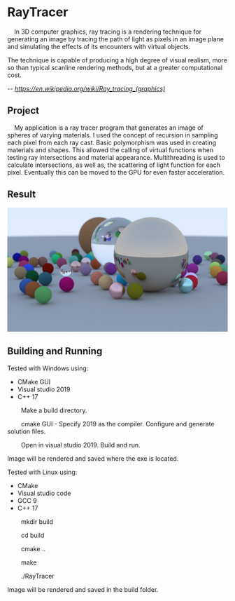 # RayTracer

&nbsp;&nbsp;&nbsp;&nbsp;In 3D computer graphics, ray tracing is a rendering technique for generating an image by tracing the path of light as pixels in an image plane and simulating the effects of its encounters with virtual objects.

The technique is capable of producing a high degree of visual realism, more so than typical scanline rendering methods, but at a greater computational cost.

-- <cite>https://en.wikipedia.org/wiki/Ray_tracing_(graphics)

## Project 
&nbsp;&nbsp;&nbsp;&nbsp;My application is a ray tracer program that generates an image of spheres of varying materials. 
I used the concept of recursion in sampling each pixel from each ray cast. 
Basic polymorphism was used in creating materials and shapes. This allowed the calling of virtual functions when testing ray intersections and material appearance.
Multithreading is used to calculate intersections, as well as, the scattering of light function for each pixel.
Eventually this can be moved to the GPU for even faster acceleration.

## Result
   ![Ray Traced Image](stbjpg3.jpg)

## Building and Running

Tested with Windows using:

  - CMake GUI
  - Visual studio 2019
  - C++ 17

&nbsp;&nbsp;&nbsp;&nbsp;&nbsp;&nbsp;&nbsp;&nbsp;Make a build directory.

&nbsp;&nbsp;&nbsp;&nbsp;&nbsp;&nbsp;&nbsp;&nbsp;cmake GUI - Specify 2019 as the compiler. Configure and generate solution files.

&nbsp;&nbsp;&nbsp;&nbsp;&nbsp;&nbsp;&nbsp;&nbsp;Open in visual studio 2019. Build and run.

Image will be rendered and saved where the exe is located.

Tested with Linux using:

- CMake
- Visual studio code
- GCC 9
- C++ 17

&nbsp;&nbsp;&nbsp;&nbsp;&nbsp;&nbsp;&nbsp;&nbsp;mkdir build

&nbsp;&nbsp;&nbsp;&nbsp;&nbsp;&nbsp;&nbsp;&nbsp;cd build

&nbsp;&nbsp;&nbsp;&nbsp;&nbsp;&nbsp;&nbsp;&nbsp;cmake ..

&nbsp;&nbsp;&nbsp;&nbsp;&nbsp;&nbsp;&nbsp;&nbsp;make

&nbsp;&nbsp;&nbsp;&nbsp;&nbsp;&nbsp;&nbsp;&nbsp;./RayTracer

Image will be rendered and saved in the build folder.
